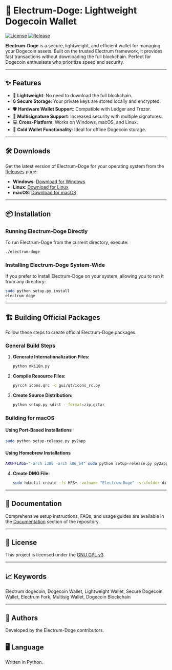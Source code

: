 # 🌟 Electrum-Doge: Lightweight Dogecoin Wallet

[![License](https://img.shields.io/github/license/Electrum-doge/electrum-doge)](https://github.com/Electrum-doge/electrum-doge/blob/master/LICENCE)
[![Release](https://img.shields.io/github/v/release/Electrum-doge/electrum-doge)](https://github.com/Electrum-doge/electrum-doge/releases)

**Electrum-Doge** is a secure, lightweight, and efficient wallet for managing your Dogecoin assets. Built on the trusted Electrum framework, it provides fast transactions without downloading the full blockchain. Perfect for Dogecoin enthusiasts who prioritize speed and security.

---

## ✨ Features

- 🚀 **Lightweight**: No need to download the full blockchain.
- 🔒 **Secure Storage**: Your private keys are stored locally and encrypted.
- 🛡 **Hardware Wallet Support**: Compatible with Ledger and Trezor.
- 👥 **Multisignature Support**: Increased security with multiple signatures.
- 💻 **Cross-Platform**: Works on Windows, macOS, and Linux.
- 🥶 **Cold Wallet Functionality**: Ideal for offline Dogecoin storage.

---

## 🛠️ Downloads

Get the latest version of Electrum-Doge for your operating system from the [Releases](https://github.com/Electrum-doge/electrum-doge/releases) page:

- **Windows**: [Download for Windows](https://github.com/Electrum-doge/electrum-doge/releases/download/v.4.1.5/electrum-dogecoin-win10-setup.exe)
- **Linux**: [Download for Linux](https://github.com/Electrum-doge/electrum-doge/releases/download/v.4.1.5/AppImage-electrum-dogecoin-QRFIX-01-03-2022.x86_64)
- **macOS**: [Download for macOS](https://github.com/Electrum-doge/electrum-doge/releases/download/v.4.1.5/electrum-dogecoin-macOS-01-03-2022.dmg)

---

## 📦 Installation

### Running Electrum-Doge Directly

To run Electrum-Doge from the current directory, execute:

```bash
./electrum-doge
```

### Installing Electrum-Doge System-Wide

If you prefer to install Electrum-Doge on your system, allowing you to run it from any directory:

```bash
sudo python setup.py install
electrum-doge
```

---

## 🏗️ Building Official Packages

Follow these steps to create official Electrum-Doge packages.

### General Build Steps

1. **Generate Internationalization Files:**

    ```bash
    python mki18n.py
    ```

2. **Compile Resource Files:**

    ```bash
    pyrcc4 icons.qrc -o gui/qt/icons_rc.py
    ```

3. **Create Source Distribution:**

    ```bash
    python setup.py sdist --format=zip,gztar
    ```

### Building for macOS

#### Using Port-Based Installations

```bash
sudo python setup-release.py py2app
```

#### Using Homebrew Installations

```bash
ARCHFLAGS="-arch i386 -arch x86_64" sudo python setup-release.py py2app --includes sip
```

4. **Create DMG File:**

    ```bash
    sudo hdiutil create -fs HFS+ -volname "Electrum-Doge" -srcfolder dist/Electrum-Doge.app dist/electrum-doge-VERSION-macosx.dmg
    ```

---

## 📖 Documentation

Comprehensive setup instructions, FAQs, and usage guides are available in the [Documentation](https://github.com/Electrum-doge/electrum-doge/tree/master/docs) section of the repository.

---

## 📜 License

This project is licensed under the [GNU GPL v3](https://github.com/Electrum-doge/electrum-doge/blob/master/LICENCE).

---

## 📈 Keywords

Electrum dogecoin, Dogecoin Wallet, Lightweight Wallet, Secure Dogecoin Wallet, Electrum Fork, Multisig Wallet, Dogecoin Blockchain

---

## 👥 Authors

Developed by the Electrum-Doge contributors.

## 🖥️ Language

Written in Python.
